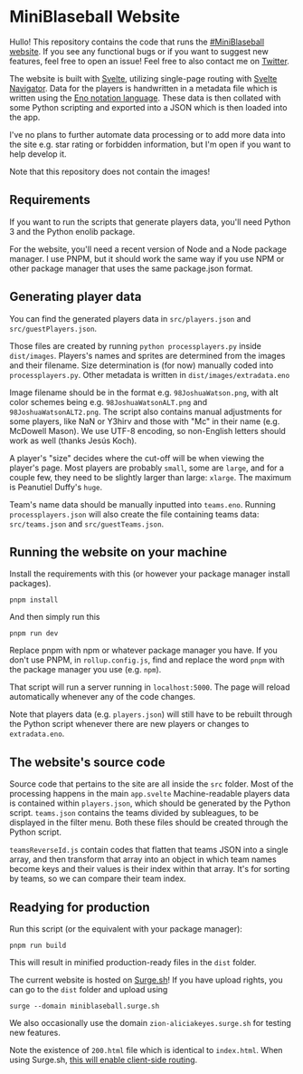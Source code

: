 # MiniBlaseball Website
Hullo! This repository contains the code that runs the [#MiniBlaseball website](https://miniblaseball.surge.sh). If you see any functional bugs or if you want to suggest new features, feel free to open an issue! Feel free to also contact me on [Twitter](https://twitter.com/PseudoMonious). 

The website is built with [Svelte](https://svelte.dev), utilizing single-page routing with [Svelte Navigator](https://github.com/mefechoel/svelte-navigator). Data for the players is handwritten in a metadata file which is written using the [Eno notation language](https://eno-lang.org/). These data is then collated with some Python scripting and exported into a JSON which is then loaded into the app.

I've no plans to further automate data processing or to add more data into the site e.g. star rating or forbidden information, but I'm open if you want to help develop it.  

Note that this repository does not contain the images!

## Requirements
If you want to run the scripts that generate players data, you'll need Python 3 and the Python enolib package.

For the website, you'll need a recent version of Node and a Node package manager. I use PNPM, but it should work the same way if you use NPM or other package manager that uses the same package.json format.

## Generating player data
You can find the generated players data in `src/players.json` and `src/guestPlayers.json`. 

Those files are created by running  `python processplayers.py` inside `dist/images`. Players's names and sprites are determined from the images and their filename. Size determination is (for now) manually coded into `processplayers.py`. Other metadata is written in `dist/images/extradata.eno`

Image filename should be in the format e.g. `98JoshuaWatson.png`, with alt color schemes being e.g. `98JoshuaWatsonALT.png` and `98JoshuaWatsonALT2.png`. The script also contains manual adjustments for some players, like NaN or Y3hirv and those with "Mc" in their name (e.g. McDowell Mason). We use UTF-8 encoding, so non-English letters should work as well (thanks Jesús Koch). 

A player's "size" decides where the cut-off will be when viewing the player's page. Most players are probably `small`, some are `large`, and for a couple few, they need to be slightly larger than large: `xlarge`. The maximum is Peanutiel Duffy's `huge`.

Team's name data should be manually inputted into `teams.eno`. Running `processplayers.json` will also create the file containing teams data: `src/teams.json` and `src/guestTeams.json`. 

## Running the website on your machine
Install the requirements with this (or however your package manager install packages).

```
pnpm install
``` 

And then simply run this

```
pnpm run dev
```

Replace pnpm with npm or whatever package manager you have. If you don't use PNPM, in `rollup.config.js`, find and replace the word `pnpm` with the package manager you use (e.g. `npm`).

That script will run a server running in `localhost:5000`. The page will reload automatically whenever any of the code changes.

Note that players data (e.g. `players.json`) will still have to be rebuilt through the Python script whenever there are new players or changes to `extradata.eno`. 


## The website's source code
Source code that pertains to the site are all inside the `src` folder. Most of the processing happens in the main `app.svelte` Machine-readable players data is contained within `players.json`, which should be generated by the Python script. `teams.json` contains the teams divided by subleagues, to be displayed in the filter menu. Both these files should be created through the Python script.

`teamsReverseId.js` contain codes that flatten that teams JSON into a single array, and then transform that array into an object in which team names become keys and their values is their index within that array. It's for sorting by teams, so we can compare their team index.

## Readying for production
Run this script (or the equivalent with your package manager):

```
pnpm run build
```

This will result in minified production-ready files in the `dist` folder.

The current website is hosted on [Surge.sh](https://surge.sh)! If you have upload rights, you can go to the `dist` folder and upload using 
```
surge --domain miniblaseball.surge.sh
```

We also occasionally use the domain `zion-aliciakeyes.surge.sh` for testing new features.

Note the existence of `200.html` file which is identical to `index.html`. When using Surge.sh, [this will enable client-side routing](https://surge.sh/help/adding-a-200-page-for-client-side-routing). 